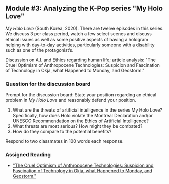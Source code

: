 ## Module #3: Analyzing the K-Pop series "My Holo Love"

*My Holo Love* (South Korea, 2020). There are twelve episodes in this series. We discuss 3 per class period, watch a few select scenes and discuss ethical issues as well as some positive
aspects of having a hologram helping with day-to-day activities, particularly someone with a disability such as one of the protagonist’s.

Discussion on A.I. and Ethics regarding
human life; article analysis: "The Cruel Optimism of Anthropocene Technologies:
Suspicion and Fascination of Technology in Okja, what Happened to Monday, and
Geostorm."

### Question for the discussion board
Prompt for the discussion board: State your position regarding an ethical problem in *My Holo Love* and reasonably defend your position. 
1. What are the threats of artificial intelligence in the series My Holo Love? Specifically, how does Holo violate the Montreal Declaration and/or UNESCO Recommendation on the Ethics of Artificial Intelligence?
2. What threats are most serious? How might they be combated?
3. How do they compare to the potential benefits?

Respond to two classmates in 100 words each response.

### Assigned Reading
* ["The Cruel Optimism of Anthropocene Technologies:
Suspicion and Fascination of Technology in Okja, what Happened to Monday, and
Geostorm."](https://github.com/CADS-WSSU/WSSU-AI-Ethics-Modules/blob/main/Foreign%20Language%20Studies%3A%20World%20Film/The%20J%20of%20Popular%20Culture%20-%202022%20-%20Nielsen%20-%20The%20Cruel%20Optimism%20of%20Anthropocene%20Technologies%20%20Suspicion%20and%20Fascination%20of.pdf)
